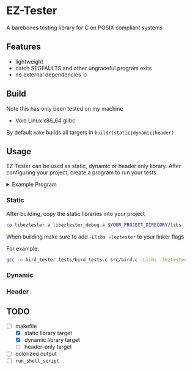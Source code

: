 # EZ-Tester

A barebones testing library for C on POSIX compliant systems

## Features

* lightweight
* catch SEGFAULTS and other ungraceful program exits
* no external dependencies ☺️

## Build

Note this has only been tested on my machine

* Void Linux x86_64 glibc

By default `make` builds all targets in `build/(static|dynamic|header)`

## Usage

EZ-Tester can be used as static, dynamic or header only library.
After configuring your project, create a program to run your tests.

<details>
<summary>Example Program</summary>

```c
#include "eztester.h"

int sum_of_integers(const int max){
    return (max*(max+1))/2;
}

eztester_status sample_test(){
    const int max = 100;
    eztester_log("Inside of Sample Test");
    eztester_log("adding %d consectuive positive integers", max);

    int actual = 0;
    for(int i = 1; i <= max; i++){
        actual += i;
    }

    int expected = sum_of_integers(max);

    if (actual == expected) {
        return TEST_PASS;
    }
    else if (actual < 0) {
        return TEST_ERROR;
    }
    else {
        return TEST_FAIL;
    }
}

int main(int argc, char* argv[]){
    eztester_list *test_list = ezterster_create_list(2);

    // runners that always return the same status are provided
    eztester_register(test_list, (eztester_test){eztester_always_pass, "Always Pass"});
    eztester_register(test_list, (eztester_test){sample_test, "Sample Test"}); // our test, can be defined in a different translation unit

    // a list will resize on register when it doesn't have capacity
    eztester_register(test_list, (eztester_test){eztester_always_fail, "Always Fail"});
    eztester_register(test_list, (eztester_test){eztester_always_warn, "Always Warn"});

    eztester_run(test_list, CONTINUE_ALL);

    eztester_destroy_list(test_list);
    return 0;
}
```

</details>

### Static

After building, copy the static libraries into your project

```bash
cp libeztester.a libeztester_debug.a $YOUR_PROJECT_DIRECORY/libs
```

When building make sure to add `-Llibs -leztester` to your linker flags

For example:
```bash
gcc -o bird_tester tests/bird_tests.c src/bird.c -Llibs -leztester
```


### Dynamic

### Header

## TODO

* [ ] makefile
    * [x] static library target
    * [x] dynamic library target
    * [ ] header-only target
* [ ] colorized output
* [ ] `run_shell_script`
